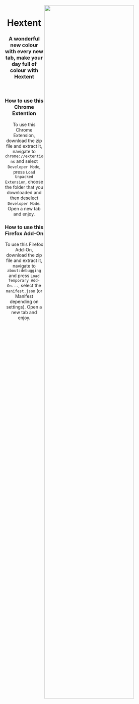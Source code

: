 <img src="https://raw.githubusercontent.com/SimpleBinary/Extent-Chrome/master/Hextent.png" width="75%" height="width" align="right">
<h1 align="center"><strong>Hextent</strong></h1>
<h3 align="center">A wonderful new colour with every new tab, make your day full of colour with <strong>Hextent</strong></h3>
<br>
<h3 align="center">How to use this Chrome Extention</h4>
<p align="center">To use this Chrome Extension, download the zip file and extract it, navigate to <code>chrome://extentions</code> and select <code>Developer Mode</code>, press <code>Load Unpacked Extension</code>, choose the folder that you downloaded and then deselect <code>Developer Mode</code>. Open a new tab and enjoy.</p>
<h3 align="center">How to use this Firefox Add-On</h4>
<p align="center">To use this Firefox Add-On, download the zip file and extract it, navigate to <code>about:debugging</code> and press <code>Load Temporary Add-On...</code>, select the <code>manifest.json</code> (or Manifest depending on settings). Open a new tab and enjoy.</p>
